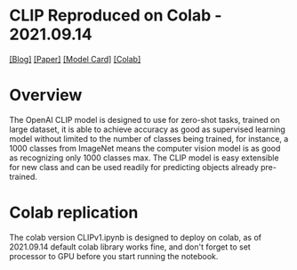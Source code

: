 # CLIP Reproduced on Colab - 2021.09.14

[[Blog]](https://openai.com/blog/clip/) [[Paper]](https://arxiv.org/abs/2103.00020) [[Model Card]](model-card.md) [[Colab]](https://colab.research.google.com/github/openai/clip/blob/master/notebooks/Interacting_with_CLIP.ipynb)


# Overview

The OpenAI CLIP model is designed to use for zero-shot tasks, trained on large dataset, it is able to achieve accuracy as good as supervised learning model without limited to the number of classes being trained, for instance, a 1000 classes from ImageNet means the computer vision model is as good as recognizing only 1000 classes max. The CLIP model is easy extensible for new class and can be used readily for predicting objects already pre-trained.

# Colab replication

The colab version CLIPv1.ipynb is designed to deploy on colab, as of 2021.09.14 default colab library works fine, and don't forget to set processor to GPU before you start running the notebook.

